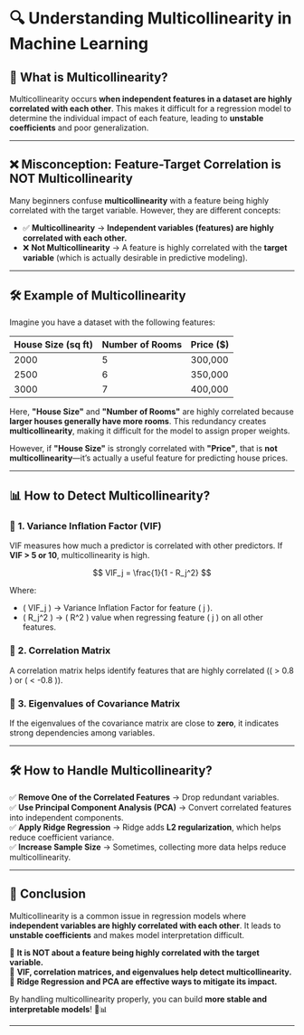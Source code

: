 # 🔍 Understanding Multicollinearity in Machine Learning

## 📌 What is Multicollinearity?

Multicollinearity occurs **when independent features in a dataset are highly correlated with each other**. This makes it difficult for a regression model to determine the individual impact of each feature, leading to **unstable coefficients** and poor generalization.

---

## ❌ Misconception: Feature-Target Correlation is NOT Multicollinearity

Many beginners confuse **multicollinearity** with a feature being highly correlated with the target variable. However, they are different concepts:

- ✅ **Multicollinearity** → **Independent variables (features) are highly correlated with each other.**
- ❌ **Not Multicollinearity** → A feature is highly correlated with the **target variable** (which is actually desirable in predictive modeling).

---

## 🛠 Example of Multicollinearity

Imagine you have a dataset with the following features:

| House Size (sq ft) | Number of Rooms | Price ($) |
| ------------------ | --------------- | --------- |
| 2000               | 5               | 300,000   |
| 2500               | 6               | 350,000   |
| 3000               | 7               | 400,000   |

Here, **"House Size"** and **"Number of Rooms"** are highly correlated because **larger houses generally have more rooms**. This redundancy creates **multicollinearity**, making it difficult for the model to assign proper weights.

However, if **"House Size"** is strongly correlated with **"Price"**, that is **not multicollinearity**—it’s actually a useful feature for predicting house prices.

---

## 📊 How to Detect Multicollinearity?

### 🔹 **1. Variance Inflation Factor (VIF)**

VIF measures how much a predictor is correlated with other predictors. If **VIF > 5 or 10**, multicollinearity is high.

$$
VIF_j = \frac{1}{1 - R_j^2}
$$

Where:

- \( VIF_j \) → Variance Inflation Factor for feature \( j \).
- \( R_j^2 \) → \( R^2 \) value when regressing feature \( j \) on all other features.

### 🔹 **2. Correlation Matrix**

A correlation matrix helps identify features that are highly correlated (\( > 0.8 \) or \( < -0.8 \)).

### 🔹 **3. Eigenvalues of Covariance Matrix**

If the eigenvalues of the covariance matrix are close to **zero**, it indicates strong dependencies among variables.

---

## 🛠 How to Handle Multicollinearity?

✅ **Remove One of the Correlated Features** → Drop redundant variables.  
✅ **Use Principal Component Analysis (PCA)** → Convert correlated features into independent components.  
✅ **Apply Ridge Regression** → Ridge adds **L2 regularization**, which helps reduce coefficient variance.  
✅ **Increase Sample Size** → Sometimes, collecting more data helps reduce multicollinearity.

---

## 🏁 Conclusion

Multicollinearity is a common issue in regression models where **independent variables are highly correlated with each other**. It leads to **unstable coefficients** and makes model interpretation difficult.

🔹 **It is NOT about a feature being highly correlated with the target variable.**  
🔹 **VIF, correlation matrices, and eigenvalues help detect multicollinearity.**  
🔹 **Ridge Regression and PCA are effective ways to mitigate its impact.**

By handling multicollinearity properly, you can build **more stable and interpretable models**! 🚀📊

---
